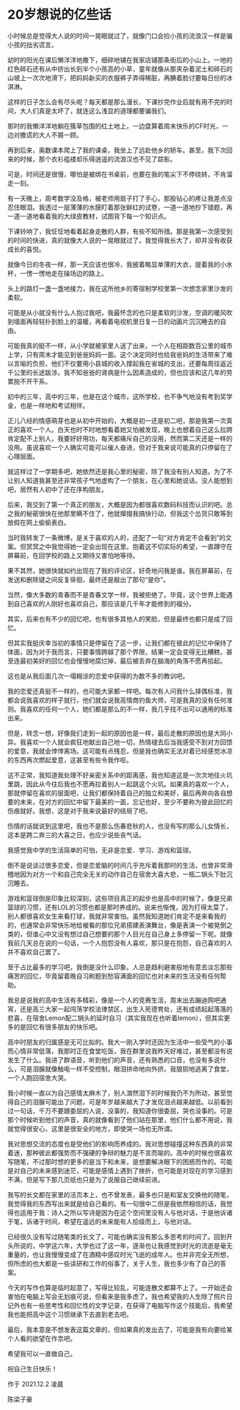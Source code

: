 # 20岁想说的亿些话

小时候总是觉得大人说的时间一晃眼就过了，就像门口会捡小孩的流浪汉一样是骗小孩的拙劣谎言。

幼时的阳光在课后懒洋洋地撒下，细碎地铺在我家店铺那条街后的小山上。一地的红色碎石还有从中挤出长到半个小孩高的小草，童年就像从那夹杂着泥土和碎石的山坡上一次次地滑下，把妈妈新买的衣服裤子弄得稀脏，再腆着脸讨要每日份的冰淇淋。

这样的日子怎么会有尽头呢？每天都是那么漫长，下课抄完作业后就有用不完的时间，大人们真是太坏了，就连这么浅显的道理都要骗我们。

那时的我懒洋洋地躺在簇草包围的红土地上，一边盘算着周末快乐的CF时光，一边对撒谎的大人不屑一顾。

再到后来，奥数课本爬上了我的课桌，我坐上了远赴他乡的轿车。甚至，我下次回来的时候，那个衣衫褴褛却乐得逍遥的流浪汉也不见了踪影。

可是，时间还是很慢，哪怕是被绑在书桌前，也要在我的笔尖下不停绕转，不肯溜走一刻。

有一天晚上，周考数学没及格，被老师用扇子打了手心，那股钻心的疼让我差点没忍住眼泪。我透过一层薄薄的水膜盯着那张鲜红的试卷，一道一道地抄下错题，再一道一道地看着我的大绿皮教材，试图背下每一个知识点。

下课铃响了，我怔怔地看着起身走散的人群，有些不知所措。那是我第一次感受到的时间的快进，真的就像大人说的一晃眼就过了。我觉得我长大了，却并没有收获成长的喜悦。

就像今日的冬夜一样，那一天应该也很冷，我披着略显单薄的大衣，提着我的小水杯，一愣一愣地走在操场边的路上。

头上的路灯一盏一盏地接力，我在这所他乡的寄宿制学校里第一次想念家里沙发的柔软。

可能是从小就没有什么人抱过我吧，我最怀念的也只是柔软的沙发，空调的暖风吹到墙面再轻轻扑到脸上的温暖，再看着电视机里日复一日的动画片沉沉睡去的自由。

可能我真的挺不一样，从小学就被家里人送了出来，一个人在相距数百公里的城市上学，只有周末才能见到爸爸妈妈一面。这个决定同时也给我爸妈的生活带来了难以言喻的负担，他们不仅要用小县城的收入撑起我在省城的支出，还要每周往返近千公里的长途跋涉。我不知爸爸的肾病是什么因素造成的，但也应该和这几年的劳累脱不开干系。

初中的三年，高中的三年，也是在这个城市，这所学校，也不争气地没有考到奖学金，也是一样地和考试相伴。

正儿八经的情感萌芽也是从初中开始的，大概是初一还是初二吧，那是我第一次真正的喜欢一个人。白天也时不时地想看着她又怕被发现，晚上也想着自己这么拉跨肯定配不上别人，我要好好用功，每天都痛斥自己的没用，然而第二天还是一样的没用。虽说喜欢一个人确实可能可以催人奋进，但对于我来说可能真的只停留在了心理层面。

就这样过了一学期多吧，她依然还是我心里的秘密，除了我没有别人知道。为了不让别人知道我甚至还非常孩子气地虚构了一个朋友，在心里和她说话。没人能想到吧，居然有人初中了还在序构朋友。

后来，我交到了第一个真正的朋友，大概是因为都很喜欢数码科技而认识的吧。总之我的秘密很快在他那里瞒不住了，他就撺掇我搞快行动，但我这个怂货只敢等到放假在网上偷偷表白。

当时我转发了一条微博，是关于喜欢的人的，还配了一句“对方肯定不会看到”的文案。但冥冥之中我觉得她一定会出现在这里。抱着这不切实际的希望，一直蹲守在屏幕前，在回学校的路上又期待又害怕地等待。

果不其然，她很快就如约出现在了我的评论区，好奇地问我是谁。我在屏幕前，在发送和删除键之间反复徘徊，最终还是敲出了那句“是你”。

当然，像大多数的青春而不是青春文学一样，我被拒绝了。毕竟，这个世界上能遇到自己喜欢的人刚好也喜欢自己，那应该是几千年才能修到的福分。

其实，后来也有不少的回忆吧，也有很多其他人的笑脸，但是最终也都只是成了回忆。

但其实我挺庆幸当初的事情只是停留在了这一步，让我们都在彼此的记忆中保持了体面，因为对于我而言，只要事情跨越了那个界限，结果一定会变得无比糟糕，甚至连最初美好的回忆也会慢慢地腐烂掉，最后被丢弃在脑海的角落不愿再拾起。

这也是从我后面几次一塌糊涂的恋爱中获得的为数不多的教训吧。

我的恋爱还真挺不一样的，也可能大家都一样吧。每次有人问我什么择偶标准，我都会说我喜欢的样子就行，他们就会说我高情商钓鱼大师，可是我真的没有任何准则。我喜欢的任何一个人，她们都是那么的不一样，我几乎找不出可以通用的标准出来。

但是，转念一想，好像我们走到一起的原因也是一样，最后走散的原因也是大同小异。我喜欢一个人就会疯狂地献出自己地一切，热情褪去后当我感受不到对方回馈的爱意，我就会悻悻离场。这可能有点残忍，但是我也确实无法对着已经感觉冰凉的东西再次燃起爱意，这甚至有些令我作呕。

这不正常，我知道我处理不好亲密关系中的距离感，我也知道这是一次次地往火坑里跳，因此从今往后我也不愿再拉着别人一起跳这个火坑。如果真的喜欢一个人，那就停留在喜欢的层面吧，让我们都保持着自己的独立和美好，最后再奔向各自想要的未来，在对方的回忆中留下最美的一面，忘记也好，至少不要称为彼此回忆的伤痕就好。我想，这是对于我来说最好的结局了吧。

伤情的话就说到这里吧，我也不是那么伤春悲秋的人，也没有写的那么儿女情长，这本是跨二奔三的大喜之日，也应少说些丧气话。

我感觉我中学的生活简单的可怕，无非是恋爱、学习、游戏和篮球。

倒不是说谈过很多恋爱，但是恋爱脑的时间几乎充斥着我那时的生活，也曾非常滑稽地因为对方一个和自己完全无关的动作自己在宿舍大喜大悲，一瓶二锅头下肚沉沉睡去。

游戏和篮球倒是印象比较深刻，这些项目真正的起步也是高中的时候了，像是兄弟篮球的习惯，还有LOL的习惯也都是那时养成的。说来也惭愧，因为打得太菜了，别人都很喜欢女生来看打球，我就非常害怕。虽然我知道她们肯定不是来看我的的，也通常会非常快乐地给被看的那位兄弟搭建表演舞台，像是表演一个被晃倒之类的，但谁心中又没有想过自己想要的那个人目光在自己身上多停留一下呢。就像我前几天总在说的一句话，一个人抱怨没有人喜欢，那只是在抱怨，自己喜欢的人并不喜欢自己罢了。

至于占比最多的学习吧，我倒是没什么印象。人总是趋利避害般地有意去淡忘那些痛苦的回忆，毕竟留着晚自习刷题到愁容满面的回忆也对未来的生活没有任何帮助。

我总是说我的高中生活有多精彩，像是一个人的竞赛生活，周末出去蹦迪网吧通宵，还是高三大家一起闯荡学校法律禁区，出生入死德育处，还有成绩起起落落的悲喜，在宿舍Lemon配二锅头的延时自习（其实我现在也听着lemon），但其实更多的是回忆有很多朋友的快乐吧。

高中时朋友的归属感是无可比拟的。我大一刚入学时还因为生活中一些受气的小事而心情非常低落，我那时正在食堂吃饭，我在群里说我昨天好难过，甚至都没有说发生了什么。我进了群语音，听到他们的声音，还有熟悉的口音，也没有多说什么，可是泪腺就像触电一样不受控制，眼泪拼命地向外挤。我狼狈地逃离了食堂，一个人跑回宿舍大哭。

我小时候一直以为自己感情太麻木了，别人潸然泪下的时候我仍不为所动，甚至觉得自己的泪腺可能出了问题，可是年岁越来越大了才发现泪点越来越低。以前看到过一句话，千万不要跟委屈的人说，没事的，我知道你很委屈，哭也没事的。可是那个时候听到他们的声音，真的就像看到了他们站在那里，他们什么都不用说，我就觉得很安心，这里是很安全的地方，即使哭一场也无所谓。

我对思想交流的态度也是受他们的影响而养成的。我对思想碰撞这种东西真的非常着迷，那种彼此都强势而不强硬的争辩的魅力是不言而喻的。高中的时候也很喜欢写随笔，不过那时想的更多的是当下和未来，是想要解决眼下的困惑而作的。可能是对自己的未来感到迷茫，可能是感情上遇到了挫折，也可能是对现在的学习感到不满，但是写下那几页纸也只是为了说服自己继续前进。

我写的长文都在家里的活页本上，也不曾发表，最多也只是和室友交换他的随笔，我觉得我的东西写出来就是给自己看的。有一句很中二但是我依然相信的话，我觉得也适用于我：诗人之所以写诗是因为在这个空间里没有人与他对话，于是他诉诸于笔，诉诸于时间，希望在遥远的未来能有人拾级而上，与他对话。

已经很久没有写过随笔类的长文了，可能也确实没有那么多思考的时间了。回到开头所说的，中学这六年，大学也过了这一年，逐渐也让我感觉到时光的流逝是毫无重量的，也让我慢慢变成了在酒精中感叹时光飞逝的成年人。也并非完全无所想，但所虑的也大都是一些读研和工作的俗事了，关于人生，我也多少有了自己的答案。

今天的写作也算是临时起意了，写得比较乱，可能连散文都算不上了。一开始还会害怕在电脑上写会无划痕可说，但看来是我多虑了。我也希望我的人生除了照片日记外也有一些思考性和回忆性的文字记录，在获得了电脑写作这个技能后，我希望我也能把高中这个习惯继承下去直到老去吧。

最后，我本意是不想发表这篇文章的，但如果真的发出去了，可能是我有向要给某个人看的欲望在作祟吧。



希望我可以一直做自己。

祝自己生日快乐！

作于 2021.12.2 凌晨

陈梁子豪